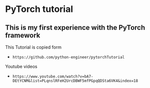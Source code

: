 PyTorch tutorial
==============================

This is my first experience with the PyTorch framework
------------
This Tutorial is copied form  

- `https://github.com/python-engineer/pytorchTutorial`
    
Youtube videos 
- `https://www.youtube.com/watch?v=bA7-DEtYCNM&list=PLqnslRFeH2UrcDBWF5mfPGpqQDSta6VK4&index=18`


